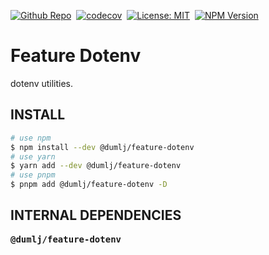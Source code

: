 <!-- This file is dynamically generated. please edit in __readme__ -->

[![Github Repo](https://img.shields.io/badge/GITHUB-REPO-0?logo=github)](https://github.com/dumlj/dumlj-build/tree/main/@feature/feature-dotenv)&nbsp;
[![codecov](https://codecov.io/gh/dumlj/dumlj-build/graph/badge.svg?token=ELV5W1H0C0)](https://codecov.io/gh/dumlj/dumlj-build)&nbsp;
[![License: MIT](https://img.shields.io/badge/License-MIT-yellow.svg)](https://opensource.org/licenses/MIT)&nbsp;
<a href="https://www.npmjs.com/package/@dumlj/feature-dotenv"><picture><source src="https://badge.fury.io/js/@dumlj/feature-dotenv.svg"><img src="https://img.shields.io/badge/NPM-Unpublished-e74c3c" alt="NPM Version"></picture></a>&nbsp;

# Feature Dotenv

dotenv utilities.

## INSTALL

```bash
# use npm
$ npm install --dev @dumlj/feature-dotenv
# use yarn
$ yarn add --dev @dumlj/feature-dotenv
# use pnpm
$ pnpm add @dumlj/feature-dotenv -D
```

## INTERNAL DEPENDENCIES

<pre>
<b>@dumlj/feature-dotenv</b>

</pre>

